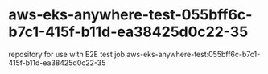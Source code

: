 # aws-eks-anywhere-test-055bff6c-b7c1-415f-b11d-ea38425d0c22-35
repository for use with E2E test job aws-eks-anywhere-test:055bff6c-b7c1-415f-b11d-ea38425d0c22-35
